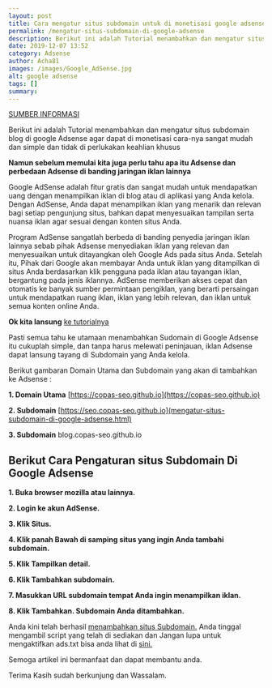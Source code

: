 ```yaml
---
layout: post
title: Cara mengatur situs subdomain untuk di monetisasi google adsense
permalink: /mengatur-situs-subdomain-di-google-adsense
description: Berikut ini adalah Tutorial menambahkan dan mengatur situs subdomain blog di google Adsense agar dapat di monetisasi....
date: 2019-12-07 13:52
category: Adsense
author: Acha81
images: /images/Google_AdSense.jpg
alt: google adsense
tags: []
summary: 
---
```

[SUMBER INFORMASI](https://arazseo.blogspot.com/2019/11/mengelola-subdomain-di-google-adsense.html)

Berikut ini adalah Tutorial menambahkan dan mengatur situs subdomain blog di google Adsense agar dapat di monetisasi cara-nya sangat mudah dan simple dan tidak di perlukakan keahlian khusus

__Namun sebelum memulai kita juga perlu tahu apa itu Adsense dan perbedaan Adsense di banding jaringan iklan lainnya__

Google AdSense adalah fitur gratis dan sangat mudah untuk mendapatkan uang dengan menampilkan iklan di blog atau di aplikasi yang Anda kelola. Dengan AdSense, Anda dapat menampilkan iklan yang menarik dan relevan bagi setiap pengunjung situs, bahkan dapat menyesuaikan tampilan serta nuansa iklan agar sesuai dengan konten situs Anda.

Program AdSense sangatlah berbeda di banding penyedia jaringan iklan lainnya sebab pihak Adsense menyediakan iklan yang relevan dan menyesuaikan untuk ditayangkan oleh Google Ads pada situs Anda. Setelah itu, Pihak dari Google akan membayar Anda untuk iklan yang ditampilkan di situs Anda berdasarkan klik pengguna pada iklan atau tayangan iklan, bergantung pada jenis iklannya. AdSense memberikan akses cepat dan otomatis ke banyak sumber permintaan pengiklan, yang berarti persaingan untuk mendapatkan ruang iklan, iklan yang lebih relevan, dan iklan untuk semua konten online Anda.

**Ok kita lansung** [ke tutorialnya](mengatur-situs-subdomain-di-google-adsense.html)

Pasti semua tahu ke utamaan menambahkan Sudomain di Google Adsense itu cukuplah simple, dan tanpa harus melewati peninjauan, iklan Adsense dapat lansung tayang di Subdomain yang Anda kelola.

Berikut gambaran Domain Utama dan Subdomain yang akan di tambahkan ke Adsense :

**1. Domain Utama** [https://copas-seo.github.io](https://copas-seo.github.io)

**2. Subdomain** [https://seo.copas-seo.github.io](mengatur-situs-subdomain-di-google-adsense.html)

**3. Subdomain** blog.copas-seo.github.io

## Berikut Cara Pengaturan situs Subdomain Di Google Adsense

**1. Buka browser mozilla atau lainnya.**

**2. Login ke akun AdSense.**

**3. Klik Situs.**

**4. Klik panah Bawah di samping situs yang ingin Anda tambahi subdomain.**

**5. Klik Tampilkan detail.**

**6. Klik Tambahkan subdomain.**

**7. Masukkan URL subdomain tempat Anda ingin menampilkan iklan.**

**8. Klik Tambahkan. Subdomain Anda ditambahkan.**

Anda kini telah berhasil [menambahkan situs Subdomain.](mengatur-situs-subdomain-di-google-adsense.html) Anda tinggal mengambil script yang telah di sediakan dan Jangan lupa untuk mengaktifkan ads.txt bisa anda lihat di [sini.](https://arazseo.blogspot.com/2019/10/cara-mengaktifkan-ads-txt-google-adsense.html)

Semoga artikel ini bermanfaat dan dapat membantu anda.

Terima Kasih sudah berkunjung dan Wassalam.
